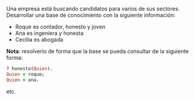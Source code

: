Una empresa está buscando candidatos para varios de sus sectores. Desarrollar una base de conocimiento con la siguiente información:

* Roque es contador, honesto y joven
* Ana es ingeniera y honesta
* Cecilia es abogada

**Nota**: resolverlo de forma que la base se pueda consultar de la siguiente forma:

```prolog
? honesto(Quien).
Quien = roque;
Quien = ana.
```

etc.